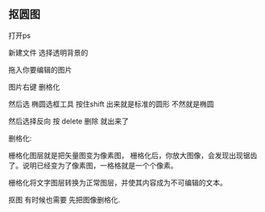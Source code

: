 ## 抠圆图
打开ps

新建文件   选择透明背景的  

拖入你要编辑的图片 

图片右键 删格化 

然后选 椭圆选框工具  按住shift 出来就是标准的圆形  不然就是椭圆 

然后选择反向   按 delete 删除  就出来了





删格化:

栅格化图层就是把矢量图变为像素图，
栅格化后，你放大图像，会发现出现锯齿了。说明已经变为了像素图，一格格就是一个个像素。

栅格化将文字图层转换为正常图层，并使其内容成为不可编辑的文本。

抠图 有时候也需要 先把图像删格化.